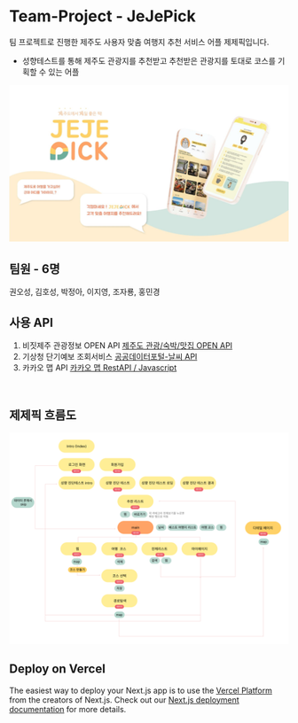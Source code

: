 # Team-Project - JeJePick
팀 프로젝트로 진행한 제주도 사용자 맞춤 여행지 추천 서비스 어플 제제픽입니다.
- 성향테스트를 통해 제주도 관광지를 추천받고 추천받은 관광지를 토대로 코스를 기획할 수 있는 어플

<img src="./public/asset/jejepick_splash.jpg" alt="제제픽 표지"/>


## 팀원 - 6명 
권오성, 김호성, 박정아, 이지영, 조자룡, 홍민경
<br />

## 사용 API 
1. 비짓제주 관광정보 OPEN API
   [제주도 관광/숙박/맛집 OPEN API](https://www.visitjeju.net/kr/visitjejuapi)
2. 기상청 단기예보 조회서비스
   [공공데이터포털-날씨 API](https://www.data.go.kr/tcs/dss/selectApiDataDetailView.do?publicDataPk=15084084)
3. 카카오 맵 API
   [카카오 맵 RestAPI / Javascript](https://apis.map.kakao.com/)
<br/>

## 제제픽 흐름도 
<img src="./public/asset/jejepick.png" alt="제제픽 흐름도"/>


## Deploy on Vercel

The easiest way to deploy your Next.js app is to use the [Vercel Platform](https://vercel.com/new?utm_medium=default-template&filter=next.js&utm_source=create-next-app&utm_campaign=create-next-app-readme) from the creators of Next.js.
Check out our [Next.js deployment documentation](https://nextjs.org/docs/deployment) for more details.

